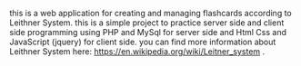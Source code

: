 this is a web application for creating and managing flashcards according to Leithner System.
this is a simple project to practice server side and client side programming using PHP and MySql for server side and Html Css and JavaScript (jquery) for client side.
you can find more information about Leithner System here: https://en.wikipedia.org/wiki/Leitner_system .